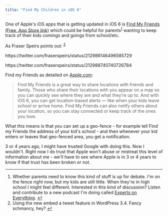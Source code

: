 ```yaml
---
title: "Find My Children in iOS 6"
---
```

<p>One of Apple's iOS apps that is getting updated in iOS 6 is <a href="http://click.linksynergy.com/fs-bin/stat?id=6PFrOqNV4B8&offerid=146261&type=3&subid=0&tmpid=1826&RD_PARM1=http%253A%252F%252Fitunes.apple.com%252Fca%252Fapp%252Ffind-my-friends%252Fid466122094%253Fmt%253D8%2526uo%253D4%2526partnerId%253D30" target="itunes_store">Find My Friends (Free, App Store link)</a> which could be helpful for parents<sup id="fnref-20501:1"><a href="#fn-20501:1" rel="footnote">1</a></sup> wanting to keep track of their kids comings and goings from school/etc.</p>
<p>As Fraser Speirs points out: <sup id="fnref-20501:2"><a href="#fn-20501:2" rel="footnote">2</a></sup></p>
<p>https://twitter.com/fraserspeirs/status/212986146496585729</p>
<p>https://twitter.com/fraserspeirs/status/212988740740726784</p>
<p>Find my Friends as detailed on <a href="http://www.apple.com/ios/ios6/#phone">Apple.com</a>:</p>
<blockquote><p>
  Find My Friends is a great way to share locations with friends and family. Those who share their locations with you appear on a map so you can quickly see where they are and what they’re up to. And with iOS 6, you can get location-based alerts — like when your kids leave school or arrive home. Find My Friends can also notify others about your location, so you can stay connected or keep track of the ones you love.
</p></blockquote>
<p>What this means is that you can set up a geo-fence - for example tell Find my Friends the address of your kid's school - and then whenever your kid enters or leaves that geo-fenced area, you get a notification.</p>
<p>3 or 4 years ago, I might have trusted Google with doing this. Now I wouldn't. Right now I do trust that Apple won't abuse or mistreat this level of information about me - we'll have to see where Apple is in 3 or 4 years to know if that trust has been broken or not.</p>
<div class="footnotes">
<hr />
<ol>
<li id="fn-20501:1">
Whether parents need to know this kind of stuff is up for debate. I'm on the fence right now, but my kids are still little. When they're in high school I might feel different. Interested in this kind of discussion? Listen and contribute to a new podcast I'm doing called <a href="http://expertsoneverything.ca/">Experts on Everything</a>.&#160;<a href="#fnref-20501:1" rev="footnote">&#8617;</a>
</li>
<li id="fn-20501:2">
Using the new embed a tweet feature in WordPress 3.4. Fancy schmancy, hey?&#160;<a href="#fnref-20501:2" rev="footnote">&#8617;</a>
</li>
</ol>
</div>
